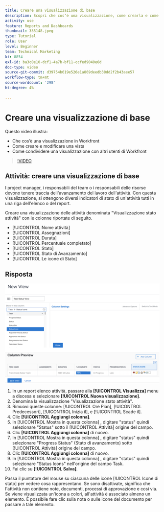 ```yaml
---
title: Creare una visualizzazione di base
description: Scopri che cos’è una visualizzazione, come crearla e come condividerla con altri utenti in Workfront.
activity: use
feature: Reports and Dashboards
thumbnail: 335148.jpeg
type: Tutorial
role: User
level: Beginner
team: Technical Marketing
kt: 8854
exl-id: ba3c0e10-dcf1-4a7b-bf11-ccfed9040e6d
doc-type: video
source-git-commit: d39754b619e526e1a869deedb38dd2f2b43aee57
workflow-type: tm+mt
source-wordcount: '298'
ht-degree: 4%

---
```


# Creare una visualizzazione di base

Questo video illustra:

* Che cos’è una visualizzazione in Workfront
* Come creare e modificare una vista
* Come condividere una visualizzazione con altri utenti di Workfront

>[!VIDEO](https://video.tv.adobe.com/v/335148/?quality=12)

## Attività: creare una visualizzazione di base

I project manager, i responsabili del team o i responsabili delle risorse devono tenere traccia dell&#39;avanzamento del lavoro dell&#39;attività. Con questa visualizzazione, si ottengono diversi indicatori di stato di un&#39;attività tutti in una riga dell&#39;elenco o del report.

Creare una visualizzazione delle attività denominata &quot;Visualizzazione stato attività&quot; con le colonne riportate di seguito.

* [!UICONTROL Nome attività]
* [!UICONTROL Assegnazioni]
* [!UICONTROL Durata]
* [!UICONTROL Percentuale completato]
* [!UICONTROL Stato]
* [!UICONTROL Stato di Avanzamento]
* [!UICONTROL Le icone di Stato]

## Risposta

![Immagine dello schermo per creare una nuova visualizzazione](assets/view-exercise.png)

1. In un report elenco attività, passare alla **[!UICONTROL Visualizza]** menu a discesa e selezionare **[!UICONTROL Nuova visualizzazione]**.
1. Denomina la visualizzazione &quot;Visualizzazione stato attività&quot;.
1. Rimuovi queste colonne: [!UICONTROL Ore Pian], [!UICONTROL Predecessori], [!UICONTROL Inizia il], e [!UICONTROL Scade il].
1. Clic **[!UICONTROL Aggiungi colonna]**.
1. In [!UICONTROL Mostra in questa colonna] , digitare &quot;status&quot; quindi selezionare &quot;Status&quot; sotto il [!UICONTROL Attività] origine del campo.
1. Clic **[!UICONTROL Aggiungi colonna]** di nuovo.
1. In [!UICONTROL Mostra in questa colonna] , digitare &quot;status&quot; quindi selezionare &quot;Progress Status&quot; (Stato di avanzamento) sotto [!UICONTROL Attività] origine del campo.
1. Clic **[!UICONTROL Aggiungi colonna]** di nuovo.
1. In [!UICONTROL Mostra in questa colonna] , digitare &quot;status&quot; quindi selezionare &quot;Status Icons&quot; nell&#39;origine del campo Task.
1. Fai clic su **[!UICONTROL Salva]**.

Passa il puntatore del mouse su ciascuna delle icone [!UICONTROL Icone di stato] per vedere cosa rappresentano. Se sono disattivate, significa che l&#39;attività non contiene note, documenti, processi di approvazione e così via. Se viene visualizzata un&#39;icona a colori, all&#39;attività è associato almeno un elemento. È possibile fare clic sulla nota o sulle icone del documento per passare a tale elemento.
